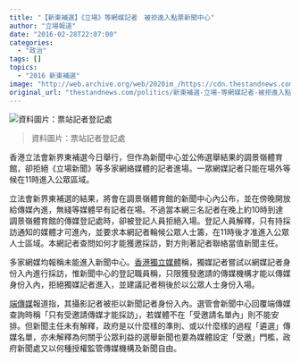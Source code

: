```yaml
---
title: "【新東補選】《立場》等網媒記者　被拒進入點票新聞中心"
author: "立場報道"
date: "2016-02-28T22:07:00"
categories:
  - "政治"
tags: []
topics:
  - "2016 新東補選"
image: "http://web.archive.org/web/2020im_/https://cdn.thestandnews.com/media/photos/cache/gillian_ZtZzc20copy_bXAG1_1200x0.png"
original_url: "thestandnews.com/politics/新東補選-立場-等網媒記者-被拒進入點票新聞中心"
---
```

![資料圖片：票站記者登記處](http://web.archive.org/web/2020im_/https://cdn.thestandnews.com/media/photos/cache/gillian_ZtZzc20copy_bXAG1_1200x0.png)

> 資料圖片：票站記者登記處

香港立法會新界東補選今日舉行，但作為新聞中心並公佈選舉結果的調景嶺體育館，卻拒絕《立場新聞》等多家網絡媒體的記者進場。一眾網媒記者只能在場外等候在11時進入公眾區域。

立法會新界東補選的結果，將會在調景嶺體育館的新聞中心內公布，並在傍晚開放給傳媒內進，無綫等媒體早有記者在場。不過當本網三名記者在晚上約10時到達調景嶺體育館的傳媒登記處時，卻被登記人員拒絕入場。登記人員解釋，只有持採訪通知的媒體才可進內，並要求本網記者輪候公眾人士籌，在11時後才准進入公眾人士區域。本網記者查問如何才能獲邀採訪，對方則著記者聯絡當值新聞主任。

多家網媒均報稱未能進入新聞中心。[香港獨立媒體](http://web.archive.org/web/20210629031425/https://www.facebook.com/inmediahk/photos/a.321611837875861.67317.200954406608272/990775784292793/?type=3&theater)稱，獨媒記者嘗試以網媒記者身份入內進行採訪，惟新聞中心的登記職員稱，只限獲發邀請的傳媒機構才能以傳媒身份入內，拒絕獨媒記者進入，並建議記者稍後於以公眾人士身份入場。

[端傳媒](http://web.archive.org/web/20210629031425/https://www.facebook.com/theinitium/photos/a.497892530387304.1073741828.466505160192708/573669359476287/?type=3&theater)報道指，其攝影記者被拒以新聞記者身份入內。選管會新聞中心回覆端傳媒查詢時稱「只有受邀請傳媒才能採訪」，若媒體不在「受邀請名單內」則不能安排。但新聞主任未有解釋，政府是以什麼樣的準則、或以什麼樣的過程「遴選」傳媒名單，亦未解釋為何關乎公眾利益的選舉新聞也要為媒體設定「受邀」門檻，政府新聞處又以何種授權監管傳媒機構及新聞自由。